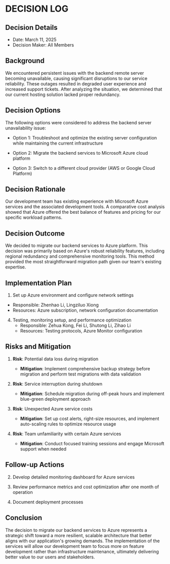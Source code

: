 # DECISION LOG 
## Decision Details 
- Date: March 11, 2025
- Decision Maker: All Members
  
## Background 
We encountered persistent issues with the backend remote server becoming unavailable, causing significant disruptions to our service reliability. These outages resulted in degraded user experience and increased support tickets. After analyzing the situation, we determined that our current hosting solution lacked proper redundancy.

## Decision Options 

The following options were considered to address the backend server unavailability issue:

- Option 1: Troubleshoot and optimize the existing server configuration while maintaining the current infrastructure

- Option 2: Migrate the backend services to Microsoft Azure cloud platform

- Option 3: Switch to a different cloud provider (AWS or Google Cloud Platform)


## Decision Rationale 
Our development team has existing experience with Microsoft Azure services and the associated development tools. A comparative cost analysis showed that Azure offered the best balance of features and pricing for our specific workload patterns.



## Decision Outcome 
We decided to migrate our backend services to Azure platform. This decision was primarily based on Azure's robust reliability features, including regional redundancy and comprehensive monitoring tools. This method provided the most straightforward migration path given our team's existing expertise.

## Implementation Plan 

1.  Set up Azure environment and configure network settings
   - Responsible: Zhenhao Li, Lingziluo Xiong
   - Resources: Azure subscription, network configuration documentation

4. Testing, monitoring setup, and performance optimization
   - Responsible: Zehua Kong, Fei Li, Shutong Li, Zihao Li
   - Resources: Testing protocols, Azure Monitor configuration

## Risks and Mitigation 

1. **Risk**: Potential data loss during migration
   - **Mitigation**: Implement comprehensive backup strategy before migration and perform test migrations with data validation

2. **Risk**: Service interruption during shutdown
   - **Mitigation**: Schedule migration during off-peak hours and implement blue-green deployment approach

3. **Risk**: Unexpected Azure service costs
   - **Mitigation**: Set up cost alerts, right-size resources, and implement auto-scaling rules to optimize resource usage

4. **Risk**: Team unfamiliarity with certain Azure services
   - **Mitigation**: Conduct focused training sessions and engage Microsoft support when needed

## Follow-up Actions 

2. Develop detailed monitoring dashboard for Azure services
   
3. Review performance metrics and cost optimization after one month of operation
   
3. Document deployment processes

## Conclusion 

The decision to migrate our backend services to Azure represents a strategic shift toward a more resilient, scalable architecture that better aligns with our application's growing demands. The implementation of the services will allow our development team to focus more on feature development rather than infrastructure maintenance, ultimately delivering better value to our users and stakeholders.
